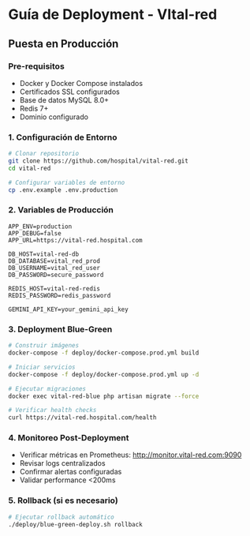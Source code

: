 # Guía de Deployment - VItal-red
## Puesta en Producción

### Pre-requisitos
- Docker y Docker Compose instalados
- Certificados SSL configurados
- Base de datos MySQL 8.0+
- Redis 7+
- Dominio configurado

### 1. Configuración de Entorno

```bash
# Clonar repositorio
git clone https://github.com/hospital/vital-red.git
cd vital-red

# Configurar variables de entorno
cp .env.example .env.production
```

### 2. Variables de Producción

```env
APP_ENV=production
APP_DEBUG=false
APP_URL=https://vital-red.hospital.com

DB_HOST=vital-red-db
DB_DATABASE=vital_red_prod
DB_USERNAME=vital_red_user
DB_PASSWORD=secure_password

REDIS_HOST=vital-red-redis
REDIS_PASSWORD=redis_password

GEMINI_API_KEY=your_gemini_api_key
```

### 3. Deployment Blue-Green

```bash
# Construir imágenes
docker-compose -f deploy/docker-compose.prod.yml build

# Iniciar servicios
docker-compose -f deploy/docker-compose.prod.yml up -d

# Ejecutar migraciones
docker exec vital-red-blue php artisan migrate --force

# Verificar health checks
curl https://vital-red.hospital.com/health
```

### 4. Monitoreo Post-Deployment

- Verificar métricas en Prometheus: http://monitor.vital-red.com:9090
- Revisar logs centralizados
- Confirmar alertas configuradas
- Validar performance <200ms

### 5. Rollback (si es necesario)

```bash
# Ejecutar rollback automático
./deploy/blue-green-deploy.sh rollback
```